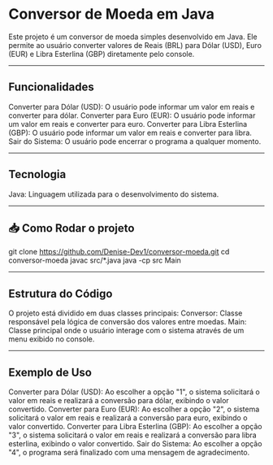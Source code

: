 #  Conversor de Moeda em Java

Este projeto é um conversor de moeda simples desenvolvido em Java. Ele permite ao usuário converter valores de Reais (BRL) para Dólar (USD), Euro (EUR) e Libra Esterlina (GBP) diretamente pelo console.

---

## Funcionalidades

Converter para Dólar (USD): O usuário pode informar um valor em reais e converter para dólar.
Converter para Euro (EUR): O usuário pode informar um valor em reais e converter para euro.
Converter para Libra Esterlina (GBP): O usuário pode informar um valor em reais e converter para libra.
Sair do Sistema: O usuário pode encerrar o programa a qualquer momento.

---

## Tecnologia

Java: Linguagem utilizada para o desenvolvimento do sistema.

---



## 📥 Como Rodar o projeto

git clone https://github.com/Denise-Dev1/conversor-moeda.git
cd conversor-moeda
javac src/*.java
java -cp src Main

---

## Estrutura do Código

O projeto está dividido em duas classes principais:
Conversor: Classe responsável pela lógica de conversão dos valores entre moedas.
Main: Classe principal onde o usuário interage com o sistema através de um menu exibido no console.

---

## Exemplo de Uso 

Converter para Dólar (USD): Ao escolher a opção "1", o sistema solicitará o valor em reais e realizará a conversão para dólar, exibindo o valor convertido.
Converter para Euro (EUR): Ao escolher a opção "2", o sistema solicitará o valor em reais e realizará a conversão para euro, exibindo o valor convertido.
Converter para Libra Esterlina (GBP): Ao escolher a opção "3", o sistema solicitará o valor em reais e realizará a conversão para libra esterlina, exibindo o valor convertido.
Sair do Sistema: Ao escolher a opção "4", o programa será finalizado com uma mensagem de agradecimento.



